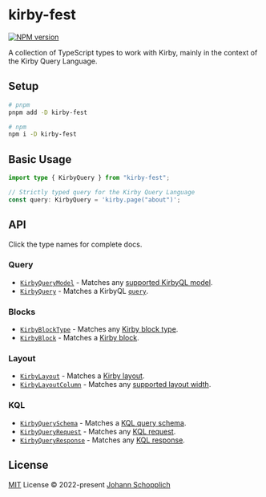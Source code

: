 # kirby-fest

[![NPM version](https://img.shields.io/npm/v/kirby-fest?color=a1b858&label=)](https://www.npmjs.com/package/kirby-fest)

A collection of TypeScript types to work with Kirby, mainly in the context of the Kirby Query Language.

## Setup

```bash
# pnpm
pnpm add -D kirby-fest

# npm
npm i -D kirby-fest
```

## Basic Usage

```ts
import type { KirbyQuery } from "kirby-fest";

// Strictly typed query for the Kirby Query Language
const query: KirbyQuery = 'kirby.page("about")';
```

## API

Click the type names for complete docs.

### Query

- [`KirbyQueryModel`](./src/query.d.ts) - Matches any [supported KirbyQL model](https://github.com/getkirby/kql/blob/66abd20093e5656b0f7e6f51ee04f630ab38f2a3/src/Kql/Kql.php#L73).
- [`KirbyQuery`](./src/query.d.ts) - Matches a KirbyQL [`query`](https://getkirby.com/docs/guide/blueprints/query-language).

### Blocks

- [`KirbyBlockType`](./src/blocks.d.ts) - Matches any [Kirby block type](https://getkirby.com/docs/reference/panel/blocks).
- [`KirbyBlock`](./src/blocks.d.ts) - Matches a [Kirby block](https://getkirby.com/docs/guide/page-builder).

### Layout

- [`KirbyLayout`](./src/layout.d.ts) - Matches a [Kirby layout](https://getkirby.com/docs/reference/panel/fields/layout).
- [`KirbyLayoutColumn`](./src/layout.d.ts) - Matches any [supported layout width](https://getkirby.com/docs/reference/panel/fields/layout#defining-your-own-layouts__available-widths).

### KQL

- [`KirbyQuerySchema`](./src/kql.d.ts) - Matches a [KQL query schema](https://github.com/getkirby/kql).
- [`KirbyQueryRequest`](./src/kql.d.ts) - Matches any [KQL request](https://github.com/getkirby/kql).
- [`KirbyQueryResponse`](./src/kql.d.ts) - Matches any [KQL response](https://github.com/getkirby/kql).

## License

[MIT](./LICENSE) License © 2022-present [Johann Schopplich](https://github.com/johannschopplich)
